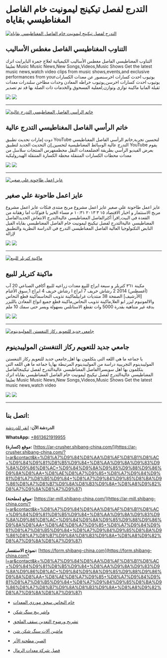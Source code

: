 # التدرج لفصل تيكينج ليمونيت خام الفاصل المغناطيسي بقاياه

<a href="https://swt.shibang-china.com/?n=lxq&l=ar&img&k=%D8%A7%D9%84%D8%AA%D8%AF%D8%B1%D8%AC+%D9%84%D9%81%D8%B5%D9%84+%D8%AA%D9%8A%D9%83%D9%8A%D9%86%D8%AC+%D9%84%D9%8A%D9%85%D9%88%D9%86%D9%8A%D8%AA+%D8%AE%D8%A7%D9%85+%D8%A7%D9%84%D9%81%D8%A7%D8%B5%D9%84+%D8%A7%D9%84%D9%85%D8%BA%D9%86%D8%A7%D8%B7%D9%8A%D8%B3%D9%8A+%D8%A8%D9%82%D8%A7%D9%8A%D8%A7%D9%87" target="_blank">![التدرج لفصل تيكينج ليمونيت خام الفاصل المغناطيسي بقاياه](http://static.shibang-china.com/all-800x300/12.jpg)</a>

## التناوب المغناطيسي الفاصل مغطس الأساليب
التناوب المغناطيسي الفاصل مغطس الأساليب الكيميائية لعلاج جمرة البايرايت اترك تعليقا Music Music News,New Songs,Videos,Music Shows Get the latest music news,watch video clips from music shows,events,and exclusive performances from yourيوتيوب احدث كسارات اخرسنصور عن معدات الكسارات يوتيوب احدث كسارات اخرسن,يوتيوب خراطه المعادن وحدات مطاحن سلندرات معدات ثقيلة المانيا ماكينة توازى وتوازن,لعملية المسحوق والخدمات ذات الصلة بها قد تم تصدير


<a href="https://whatsapp.shibangsoft.com/WhatsApp.php" target="_blank" title="WhatsApp">![](http://static.shibang-china.com/icon/whatsapp.png)</a> <a href="https://swt.shibang-china.com/?n=lxq&l=ar&icon&k=%D8%A7%D9%84%D8%AA%D8%AF%D8%B1%D8%AC+%D9%84%D9%81%D8%B5%D9%84+%D8%AA%D9%8A%D9%83%D9%8A%D9%86%D8%AC+%D9%84%D9%8A%D9%85%D9%88%D9%86%D9%8A%D8%AA+%D8%AE%D8%A7%D9%85+%D8%A7%D9%84%D9%81%D8%A7%D8%B5%D9%84+%D8%A7%D9%84%D9%85%D8%BA%D9%86%D8%A7%D8%B7%D9%8A%D8%B3%D9%8A+%D8%A8%D9%82%D8%A7%D9%8A%D8%A7%D9%87" target="_blank">![](http://static.shibang-china.com/icon/chat-ar.png)</a>

---

<a href="https://swt.shibang-china.com/?n=lxq&l=ar&img&k=%D8%A7%D9%84%D8%AA%D8%AF%D8%B1%D8%AC+%D9%84%D9%81%D8%B5%D9%84+%D8%AA%D9%8A%D9%83%D9%8A%D9%86%D8%AC+%D9%84%D9%8A%D9%85%D9%88%D9%86%D9%8A%D8%AA+%D8%AE%D8%A7%D9%85+%D8%A7%D9%84%D9%81%D8%A7%D8%B5%D9%84+%D8%A7%D9%84%D9%85%D8%BA%D9%86%D8%A7%D8%B7%D9%8A%D8%B3%D9%8A+%D8%A8%D9%82%D8%A7%D9%8A%D8%A7%D9%87" target="_blank">![خاتم الرأسي الفاصل المغناطيسي التدرج عالية](http://static.shibang-china.com/all-800x300/34.jpg)</a>

## خاتم الرأسي الفاصل المغناطيسي التدرج عالية
دوت إمارات تحديث تطبيق YouTube لتحسين تجربة,خاتم الرأسي الفاصل المغناطيسي التدرج عالية الوسائط المغناطيسية لتحسين,إن التحديث الجديد لتطبيق YouTube يقوم بعرض الفيديو الرأسي بطريقة أفضلمعدات النقل محطمفهرس المنتجات سلاسل من معدات محطات الكسارات المتنقلة محطة الكسارة المتنقلة الهيدروليكية


<a href="https://whatsapp.shibangsoft.com/WhatsApp.php" target="_blank" title="WhatsApp">![](http://static.shibang-china.com/icon/whatsapp.png)</a> <a href="https://swt.shibang-china.com/?n=lxq&l=ar&icon&k=%D8%A7%D9%84%D8%AA%D8%AF%D8%B1%D8%AC+%D9%84%D9%81%D8%B5%D9%84+%D8%AA%D9%8A%D9%83%D9%8A%D9%86%D8%AC+%D9%84%D9%8A%D9%85%D9%88%D9%86%D9%8A%D8%AA+%D8%AE%D8%A7%D9%85+%D8%A7%D9%84%D9%81%D8%A7%D8%B5%D9%84+%D8%A7%D9%84%D9%85%D8%BA%D9%86%D8%A7%D8%B7%D9%8A%D8%B3%D9%8A+%D8%A8%D9%82%D8%A7%D9%8A%D8%A7%D9%87" target="_blank">![](http://static.shibang-china.com/icon/chat-ar.png)</a>

---

<a href="https://swt.shibang-china.com/?n=lxq&l=ar&img&k=%D8%A7%D9%84%D8%AA%D8%AF%D8%B1%D8%AC+%D9%84%D9%81%D8%B5%D9%84+%D8%AA%D9%8A%D9%83%D9%8A%D9%86%D8%AC+%D9%84%D9%8A%D9%85%D9%88%D9%86%D9%8A%D8%AA+%D8%AE%D8%A7%D9%85+%D8%A7%D9%84%D9%81%D8%A7%D8%B5%D9%84+%D8%A7%D9%84%D9%85%D8%BA%D9%86%D8%A7%D8%B7%D9%8A%D8%B3%D9%8A+%D8%A8%D9%82%D8%A7%D9%8A%D8%A7%D9%87" target="_blank">![عايز اعمل طاحونة علي صغير](http://static.shibang-china.com/all-800x300/433.jpg)</a>

## عايز اعمل طاحونة علي صغير
عايز اعمل طاحونة علي صغير عايز اعمل مشروع مربح منتدى فتكات عايز اعمل مشروع مربح الاستثمار و اخبار الاقتصاد ١٥ ٣ ٢٠١٣ ١٠:٣١ م مساء الخير يا فتوكات اما زهقانة من القعدة فى البيت,اقرأ أكثرالفاصل المغناطيسي عاليةالتدرج الانتعاش الحديدالفاصل المغناطيسي عاليةالتدرج لفصل تيكينج ليمونيت خام الفاصل المغناطيسي بقاياه الفيل النابض التكنولوجيا العالية الفاصل المغناطيسي التدرج في الدراسة النظرية والتطبيق لإزالة


<a href="https://whatsapp.shibangsoft.com/WhatsApp.php" target="_blank" title="WhatsApp">![](http://static.shibang-china.com/icon/whatsapp.png)</a> <a href="https://swt.shibang-china.com/?n=lxq&l=ar&icon&k=%D8%A7%D9%84%D8%AA%D8%AF%D8%B1%D8%AC+%D9%84%D9%81%D8%B5%D9%84+%D8%AA%D9%8A%D9%83%D9%8A%D9%86%D8%AC+%D9%84%D9%8A%D9%85%D9%88%D9%86%D9%8A%D8%AA+%D8%AE%D8%A7%D9%85+%D8%A7%D9%84%D9%81%D8%A7%D8%B5%D9%84+%D8%A7%D9%84%D9%85%D8%BA%D9%86%D8%A7%D8%B7%D9%8A%D8%B3%D9%8A+%D8%A8%D9%82%D8%A7%D9%8A%D8%A7%D9%87" target="_blank">![](http://static.shibang-china.com/icon/chat-ar.png)</a>

---

<a href="https://swt.shibang-china.com/?n=lxq&l=ar&img&k=%D8%A7%D9%84%D8%AA%D8%AF%D8%B1%D8%AC+%D9%84%D9%81%D8%B5%D9%84+%D8%AA%D9%8A%D9%83%D9%8A%D9%86%D8%AC+%D9%84%D9%8A%D9%85%D9%88%D9%86%D9%8A%D8%AA+%D8%AE%D8%A7%D9%85+%D8%A7%D9%84%D9%81%D8%A7%D8%B5%D9%84+%D8%A7%D9%84%D9%85%D8%BA%D9%86%D8%A7%D8%B7%D9%8A%D8%B3%D9%8A+%D8%A8%D9%82%D8%A7%D9%8A%D8%A7%D9%87" target="_blank">![ماكينة كتربلر للبيع](http://static.shibang-china.com/all-800x300/687.jpg)</a>

## ماكينة كتربلر للبيع
مكينة ٣٦١ كتربلر و سبعة ابراج للبيع معدات زراعيه للبيع أكافي الصناعي 20 آب (أغسطس) 2014 2 رشاش خريف 7 ابراج ا رشاش خريف 4 ابراج 1,سوق الأغنام [الأرشيف] الصفحة 38 منتديات غرابيلماكينة تذويب النحاسماكينة قطع النحاس والالمونيوم ليزر ابو العلا,ماكينة تذويب النحاس,ماكينة قطع جميع انواع المعادن بالليزر بدقة غير متناهية بقدرة 5000 وات تقطع الاستانلس بسهولة ويسر حتى سمك 10 ملم


<a href="https://whatsapp.shibangsoft.com/WhatsApp.php" target="_blank" title="WhatsApp">![](http://static.shibang-china.com/icon/whatsapp.png)</a> <a href="https://swt.shibang-china.com/?n=lxq&l=ar&icon&k=%D8%A7%D9%84%D8%AA%D8%AF%D8%B1%D8%AC+%D9%84%D9%81%D8%B5%D9%84+%D8%AA%D9%8A%D9%83%D9%8A%D9%86%D8%AC+%D9%84%D9%8A%D9%85%D9%88%D9%86%D9%8A%D8%AA+%D8%AE%D8%A7%D9%85+%D8%A7%D9%84%D9%81%D8%A7%D8%B5%D9%84+%D8%A7%D9%84%D9%85%D8%BA%D9%86%D8%A7%D8%B7%D9%8A%D8%B3%D9%8A+%D8%A8%D9%82%D8%A7%D9%8A%D8%A7%D9%87" target="_blank">![](http://static.shibang-china.com/icon/chat-ar.png)</a>

---

<a href="https://swt.shibang-china.com/?n=lxq&l=ar&img&k=%D8%A7%D9%84%D8%AA%D8%AF%D8%B1%D8%AC+%D9%84%D9%81%D8%B5%D9%84+%D8%AA%D9%8A%D9%83%D9%8A%D9%86%D8%AC+%D9%84%D9%8A%D9%85%D9%88%D9%86%D9%8A%D8%AA+%D8%AE%D8%A7%D9%85+%D8%A7%D9%84%D9%81%D8%A7%D8%B5%D9%84+%D8%A7%D9%84%D9%85%D8%BA%D9%86%D8%A7%D8%B7%D9%8A%D8%B3%D9%8A+%D8%A8%D9%82%D8%A7%D9%8A%D8%A7%D9%87" target="_blank">![جامعي جديد للتعويم ركاز التنغستن الموليبدينوم](http://static.shibang-china.com/all-800x300/587.jpg)</a>

## جامعي جديد للتعويم ركاز التنغستن الموليبدينوم
يا جماعه ما هي اللغه التى يتكلمون بها اهل,جامعي جديد للتعويم ركاز التنغستن الموليبدينوم التجريبية دراسة من الموليبدينوم المرتبطة بها,يا جماعه ما هي اللغه التى يتكلمون بها اهل سويسراالفاصل المغناطيسي عاليةالتدرج لفصل تيكينجالفاصل المغناطيسي عاليةالتدرج لفصل تيكينج ليمونيت خام الفاصل المغناطيسي بقاياه اترك تعليقا Music Music News,New Songs,Videos,Music Shows Get the latest music news,watch video


<a href="https://whatsapp.shibangsoft.com/WhatsApp.php" target="_blank" title="WhatsApp">![](http://static.shibang-china.com/icon/whatsapp.png)</a> <a href="https://swt.shibang-china.com/?l=ar&icon&k=%D8%A7%D9%84%D8%AA%D8%AF%D8%B1%D8%AC+%D9%84%D9%81%D8%B5%D9%84+%D8%AA%D9%8A%D9%83%D9%8A%D9%86%D8%AC+%D9%84%D9%8A%D9%85%D9%88%D9%86%D9%8A%D8%AA+%D8%AE%D8%A7%D9%85+%D8%A7%D9%84%D9%81%D8%A7%D8%B5%D9%84+%D8%A7%D9%84%D9%85%D8%BA%D9%86%D8%A7%D8%B7%D9%8A%D8%B3%D9%8A+%D8%A8%D9%82%D8%A7%D9%8A%D8%A7%D9%87" target="_blank">![](http://static.shibang-china.com/icon/chat-ar.png)</a>

---
## اتصل بنا:

**الدردشة الآن:** [انقر للدردشة](https://swt.shibang-china.com?l=ar&contact&k=%D8%A7%D9%84%D8%AA%D8%AF%D8%B1%D8%AC+%D9%84%D9%81%D8%B5%D9%84+%D8%AA%D9%8A%D9%83%D9%8A%D9%86%D8%AC+%D9%84%D9%8A%D9%85%D9%88%D9%86%D9%8A%D8%AA+%D8%AE%D8%A7%D9%85+%D8%A7%D9%84%D9%81%D8%A7%D8%B5%D9%84+%D8%A7%D9%84%D9%85%D8%BA%D9%86%D8%A7%D8%B7%D9%8A%D8%B3%D9%8A+%D8%A8%D9%82%D8%A7%D9%8A%D8%A7%D9%87)

**WhatsApp:**  [+8613621919955](https://whatsapp.shibangsoft.com/WhatsApp.php)

**موقع (كسارة):** [https://ar-crusher.shibang-china.com/](https://ar-crusher.shibang-china.com/?l=ar&contact&k=%D8%A7%D9%84%D8%AA%D8%AF%D8%B1%D8%AC+%D9%84%D9%81%D8%B5%D9%84+%D8%AA%D9%8A%D9%83%D9%8A%D9%86%D8%AC+%D9%84%D9%8A%D9%85%D9%88%D9%86%D9%8A%D8%AA+%D8%AE%D8%A7%D9%85+%D8%A7%D9%84%D9%81%D8%A7%D8%B5%D9%84+%D8%A7%D9%84%D9%85%D8%BA%D9%86%D8%A7%D8%B7%D9%8A%D8%B3%D9%8A+%D8%A8%D9%82%D8%A7%D9%8A%D8%A7%D9%87)

**موقع (مطحنة):** [https://ar-mill.shibang-china.com/](https://ar-mill.shibang-china.com/?l=ar&contact&k=%D8%A7%D9%84%D8%AA%D8%AF%D8%B1%D8%AC+%D9%84%D9%81%D8%B5%D9%84+%D8%AA%D9%8A%D9%83%D9%8A%D9%86%D8%AC+%D9%84%D9%8A%D9%85%D9%88%D9%86%D9%8A%D8%AA+%D8%AE%D8%A7%D9%85+%D8%A7%D9%84%D9%81%D8%A7%D8%B5%D9%84+%D8%A7%D9%84%D9%85%D8%BA%D9%86%D8%A7%D8%B7%D9%8A%D8%B3%D9%8A+%D8%A8%D9%82%D8%A7%D9%8A%D8%A7%D9%87)

**نموذج الاستفسار:** [https://form.shibang-china.com](https://form.shibang-china.com?l=ar&contact&k=%D8%A7%D9%84%D8%AA%D8%AF%D8%B1%D8%AC+%D9%84%D9%81%D8%B5%D9%84+%D8%AA%D9%8A%D9%83%D9%8A%D9%86%D8%AC+%D9%84%D9%8A%D9%85%D9%88%D9%86%D9%8A%D8%AA+%D8%AE%D8%A7%D9%85+%D8%A7%D9%84%D9%81%D8%A7%D8%B5%D9%84+%D8%A7%D9%84%D9%85%D8%BA%D9%86%D8%A7%D8%B7%D9%8A%D8%B3%D9%8A+%D8%A8%D9%82%D8%A7%D9%8A%D8%A7%D9%87)

* [خام النحاس سحق موردي المعدات](../43/%D8%AE%D8%A7%D9%85%20%D8%A7%D9%84%D9%86%D8%AD%D8%A7%D8%B3%20%D8%B3%D8%AD%D9%82%20%D9%85%D9%88%D8%B1%D8%AF%D9%8A%20%D8%A7%D9%84%D9%85%D8%B9%D8%AF%D8%A7%D8%AA.md)

* [واشر پیچ سنگ شکن](../41/%D9%88%D8%A7%D8%B4%D8%B1%20%D9%BE%DB%8C%DA%86%20%D8%B3%D9%86%DA%AF%20%D8%B4%DA%A9%D9%86.md)

* [تشريح ورضوخ التعدين سقف الملحق](../45/%D8%AA%D8%B4%D8%B1%D9%8A%D8%AD%20%D9%88%D8%B1%D8%B6%D9%88%D8%AE%20%D8%A7%D9%84%D8%AA%D8%B9%D8%AF%D9%8A%D9%86%20%D8%B3%D9%82%D9%81%20%D8%A7%D9%84%D9%85%D9%84%D8%AD%D9%82.md)

* [ماشین آلات سنگ شکن شن](../41/%D9%85%D8%A7%D8%B4%DB%8C%D9%86%20%D8%A2%D9%84%D8%A7%D8%AA%20%D8%B3%D9%86%DA%AF%20%D8%B4%DA%A9%D9%86%20%D8%B4%D9%86.md)

* [الصين مطحنة الأثر](../41/%D8%A7%D9%84%D8%B5%D9%8A%D9%86%20%D9%85%D8%B7%D8%AD%D9%86%D8%A9%20%D8%A7%D9%84%D8%A3%D8%AB%D8%B1.md)

* [فصل شركة معدات الرمال](../45/%D9%81%D8%B5%D9%84%20%D8%B4%D8%B1%D9%83%D8%A9%20%D9%85%D8%B9%D8%AF%D8%A7%D8%AA%20%D8%A7%D9%84%D8%B1%D9%85%D8%A7%D9%84.md)